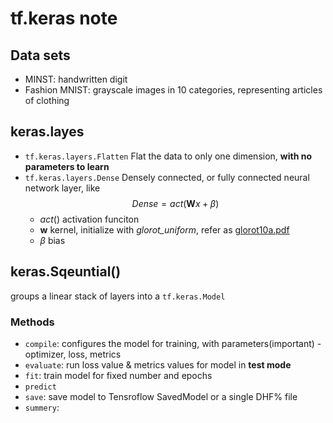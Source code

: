 # tf.keras note

## Data sets

- MINST: handwritten digit
- Fashion MNIST:  grayscale images in 10 categories, representing articles of clothing 

## keras.layes

- `tf.keras.layers.Flatten`
Flat the data to only one dimension, **with no parameters to learn**
- `tf.keras.layers.Dense`
Densely connected, or fully connected neural network layer, like
$$
	Dense = act(\bm{W}x + \beta)
$$
	- $act()$ activation funciton
	- $\bm{w}$ kernel, initialize with *glorot_uniform*, refer as [glorot10a.pdf](http://proceedings.mlr.press/v9/glorot10a/glorot10a.pdf)
	- $\beta$ bias

## keras.Sqeuntial()

groups a linear stack of layers into a `tf.keras.Model`

### Methods

- `compile`: configures the model for training, with parameters(important) - optimizer, loss, metrics 
- `evaluate`: run loss value & metrics values for model in **test mode**
- `fit`: train model for fixed number and epochs
- `predict`
- `save`: save model to Tensroflow SavedModel or a single DHF% file
- `summery`: